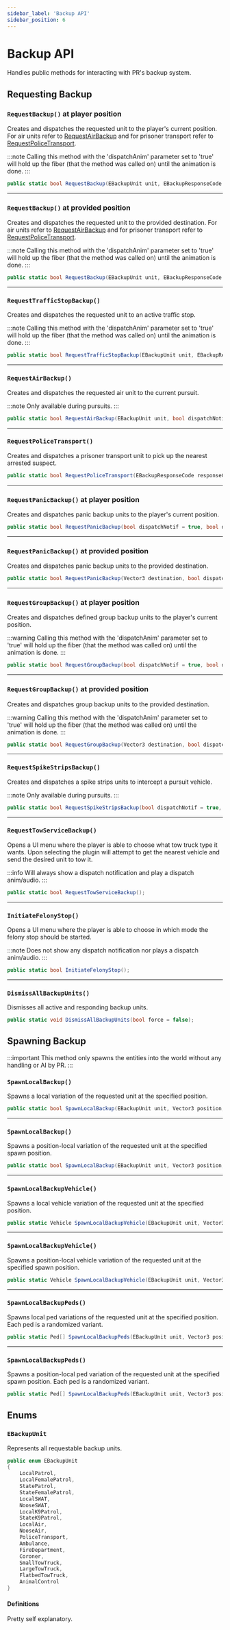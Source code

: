 ```yaml
---
sidebar_label: 'Backup API'
sidebar_position: 6
---
```


# Backup API

Handles public methods for interacting with PR's backup system.

## Requesting Backup

### `RequestBackup()` at player position

Creates and dispatches the requested unit to the player's current position.
For air units refer to [RequestAirBackup](#requestairbackup) and for prisoner transport refer to [RequestPoliceTransport](#requestpolicetransport).

:::note
Calling this method with the 'dispatchAnim' parameter set to 'true' will hold up the fiber (that the method was called on) until the animation is done.
:::

```csharp
public static bool RequestBackup(EBackupUnit unit, EBackupResponseCode responseCode, bool dispatchNotif = true, bool dispatchAnim = true, bool dispatchAudio = true);
```

---

### `RequestBackup()` at provided position

Creates and dispatches the requested unit to the provided destination.
For air units refer to [RequestAirBackup](#requestairbackup) and for prisoner transport refer to [RequestPoliceTransport](#requestpolicetransport).

:::note
Calling this method with the 'dispatchAnim' parameter set to 'true' will hold up the fiber (that the method was called on) until the animation is done.
:::

```csharp
public static bool RequestBackup(EBackupUnit unit, EBackupResponseCode responseCode, Vector3 destination, bool dispatchNotif = true, bool dispatchAnim = true, bool dispatchAudio = true);
```

---

### `RequestTrafficStopBackup()`

Creates and dispatches the requested unit to an active traffic stop.

:::note
Calling this method with the 'dispatchAnim' parameter set to 'true' will hold up the fiber (that the method was called on) until the animation is done.
:::

```csharp
public static bool RequestTrafficStopBackup(EBackupUnit unit, EBackupResponseCode responseCode, bool dispatchNotif = true, bool dispatchAnim = true, bool dispatchAudio = true);
```

---

### `RequestAirBackup()`

Creates and dispatches the requested air unit to the current pursuit.

:::note
Only available during pursuits.
:::

```csharp
public static bool RequestAirBackup(EBackupUnit unit, bool dispatchNotif = true, bool dispatchAnim = true, bool dispatchAudio = true);
```

---

### `RequestPoliceTransport()`

Creates and dispatches a prisoner transport unit to pick up the nearest arrested suspect.

```csharp
public static bool RequestPoliceTransport(EBackupResponseCode responseCode, bool dispatchNotif = true, bool dispatchAnim = true, bool dispatchAudio = true);
```

---

### `RequestPanicBackup()` at player position

Creates and dispatches panic backup units to the player's current position.

```csharp
public static bool RequestPanicBackup(bool dispatchNotif = true, bool dispatchAudio = true);
```

---

### `RequestPanicBackup()` at provided position

Creates and dispatches panic backup units to the provided destination.

```csharp
public static bool RequestPanicBackup(Vector3 destination, bool dispatchNotif = true, bool dispatchAnim = true, bool dispatchAudio = true);
```

---

### `RequestGroupBackup()` at player position

Creates and dispatches defined group backup units to the player's current position.

:::warning
Calling this method with the 'dispatchAnim' parameter set to 'true' will hold up the fiber (that the method was called on) until the animation is done.
:::

```csharp
public static bool RequestGroupBackup(bool dispatchNotif = true, bool dispatchAnim = true, bool dispatchAudio = true);
```

---

### `RequestGroupBackup()` at provided position

Creates and dispatches group backup units to the provided destination.

:::warning
Calling this method with the 'dispatchAnim' parameter set to 'true' will hold up the fiber (that the method was called on) until the animation is done.
:::

```csharp
public static bool RequestGroupBackup(Vector3 destination, bool dispatchNotif = true, bool dispatchAnim = true, bool dispatchAudio = true);
```

---

### `RequestSpikeStripsBackup()`

Creates and dispatches a spike strips units to intercept a pursuit vehicle.

:::note
Only available during pursuits.
:::

```csharp
public static bool RequestSpikeStripsBackup(bool dispatchNotif = true, bool dispatchAnim = true, bool dispatchAudio = true);
```

---

### `RequestTowServiceBackup()`

Opens a UI menu where the player is able to choose what tow truck type it wants.
Upon selecting the plugin will attempt to get the nearest vehicle and send the desired unit to tow it.

:::info
Will always show a dispatch notification and play a dispatch anim/audio.
:::

```csharp
public static bool RequestTowServiceBackup();
```

---

### `InitiateFelonyStop()`

Opens a UI menu where the player is able to choose in which mode the felony stop should be started.

:::note
Does not show any dispatch notification nor plays a dispatch anim/audio.
:::

```csharp
public static bool InitiateFelonyStop();
```

---

### `DismissAllBackupUnits()`

Dismisses all active and responding backup units.

```csharp
public static void DismissAllBackupUnits(bool force = false);
```

## Spawning Backup

:::important
This method only spawns the entities into the world without any handling or AI by PR.
:::

### `SpawnLocalBackup()`

Spawns a local variation of the requested unit at the specified position.



```csharp
public static bool SpawnLocalBackup(EBackupUnit unit, Vector3 position, out Vehicle unitVehicle, out List<Ped> unitPeds);
```

---

### `SpawnLocalBackup()`

Spawns a position-local variation of the requested unit at the specified spawn position.


```csharp
public static bool SpawnLocalBackup(EBackupUnit unit, Vector3 position, Vector3 spawnPosition, out Vehicle unitVehicle, out List<Ped> unitPeds);
```

---

### `SpawnLocalBackupVehicle()`

Spawns a local vehicle variation of the requested unit at the specified position.

```csharp
public static Vehicle SpawnLocalBackupVehicle(EBackupUnit unit, Vector3 position, float heading);
```

---

### `SpawnLocalBackupVehicle()`

Spawns a position-local vehicle variation of the requested unit at the specified spawn position.

```csharp
public static Vehicle SpawnLocalBackupVehicle(EBackupUnit unit, Vector3 position, Vector3 spawnPosition, float heading);
```

---

### `SpawnLocalBackupPeds()`

Spawns local ped variations of the requested unit at the specified position.
Each ped is a randomized variant.

```csharp
public static Ped[] SpawnLocalBackupPeds(EBackupUnit unit, Vector3 position, float heading, int amount, bool equipWeapons = false);
```

---

### `SpawnLocalBackupPeds()`

Spawns a position-local ped variation of the requested unit at the specified spawn position.
Each ped is a randomized variant.

```csharp
public static Ped[] SpawnLocalBackupPeds(EBackupUnit unit, Vector3 position, Vector3 spawnPosition, float heading, int amount, bool equipWeapons = false);
```

## Enums

### `EBackupUnit`

Represents all requestable backup units.

```csharp
public enum EBackupUnit
{
    LocalPatrol,
    LocalFemalePatrol,
    StatePatrol,
    StateFemalePatrol,
    LocalSWAT,
    NooseSWAT,
    LocalK9Patrol,
    StateK9Patrol,
    LocalAir,
    NooseAir,
    PoliceTransport,
    Ambulance,
    FireDepartment,
    Coroner,
    SmallTowTruck,
    LargeTowTruck,
    FlatbedTowTruck,
    AnimalControl
}
```

#### Definitions
Pretty self explanatory.

